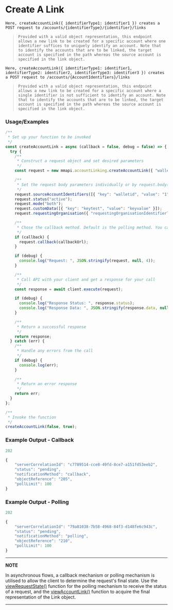 
# Create A Link

`Here, createAccountLink({ identifierType1: identifier1 }) creates a POST request to /accounts/{identifierType}/{identifier}/links`

> `Provided with a valid object representation, this endpoint allows a new link to be created for a specific account where one identifier suffices to uniquely identify an account. Note that to identify the accounts that are to be linked, the target account is specified in the path whereas the source account is specified in the link object.`

`Here, createAccountLink({ identifierType1: identifier1, identifierType2: identifier2, identifierType3: identifier3 }) creates a POST request to /accounts/{AccountIdentifiers}/links`

> `Provided with a valid object representation, this endpoint allows a new link to be created for a specific account where a single identifier is not sufficient to identify an account. Note that to identify the accounts that are to be linked, the target account is specified in the path whereas the source account is specified in the link object.`

### Usage/Examples

```javascript
/**
 * Set up your function to be invoked
 */
const createAccountLink = async (callback = false, debug = false) => {
  try {
    /**
     * Construct a request object and set desired parameters
     */
    const request = new mmapi.accountLinking.createAccountLink({ "walletid": "1" });

    /**
     * Set the request body parameters individually or by request.body(body);
     */
    request.sourceAccountIdentifiers([{ "key": "walletid", "value": "1" }]);
    request.status("active");
    request.mode("both");
    request.customData([{ "key": "keytest", "value": "keyvalue" }]);
    request.requestingOrganisation({ "requestingOrganisationIdentifierType": "organisationid", "requestingOrganisationIdentifier": "12345" });

    /**
     * Chose the callback method. Default is the polling method. You can also chose it by request.polling();
     */
    if (callback) {
      request.callback(callbackUrl);
    }

    if (debug) {
      console.log("Request: ", JSON.stringify(request, null, 4));
    }

    /**
     * Call API with your client and get a response for your call
     */
    const response = await client.execute(request);

    if (debug) {
      console.log("Response Status: ", response.status);
      console.log("Response Data: ", JSON.stringify(response.data, null, 4));
    }

    /**
     * Return a successful response
     */
    return response;
  } catch (err) {
    /**
     * Handle any errors from the call
     */
    if (debug) {
      console.log(err);
    }

    /**
     * Return an error response
     */
    return err;
  }
};

/**
 * Invoke the function
 */
createAccountLink(false, true);
```

### Example Output - Callback

```javascript
202

{
    "serverCorrelationId": "c7789514-cce8-49fd-8ce7-a151fd53eeb2",
    "status": "pending",
    "notificationMethod": "callback",
    "objectReference": "205",
    "pollLimit": 100
}
```

### Example Output - Polling

```javascript
202

{
    "serverCorrelationId": "79a81038-7b58-4968-84f3-d148fe6c943c",
    "status": "pending",
    "notificationMethod": "polling",
    "objectReference": "210",
    "pollLimit": 100
}
```

---

**NOTE**

In asynchronous flows, a callback mechanism or polling mechanism is utilised to allow the client to determine the request's final state. Use the [viewRequestState()](viewRequestState.Readme.md) function for the polling mechanism to receive the status of a request, and the [viewAccountLink()](viewAccountLink.Readme.md) function to acquire the final representation of the Link object.

---